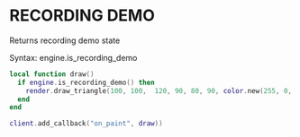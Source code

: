 # RECORDING DEMO

Returns recording demo state

Syntax:	engine.is_recording_demo

```lua
local function draw()
  if engine.is_recording_demo() then
    render.draw_triangle(100, 100,  120, 90, 80, 90, color.new(255, 0, 0))
  end
end

client.add_callback("on_paint", draw))
```

